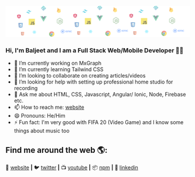 [![bg][cover]][website]
### Hi, I'm Baljeet and I am a Full Stack Web/Mobile Developer 👨‍💻

- 🔭 I’m currently working on MxGraph
- 🌱 I’m currently learning Tailwind CSS 
- 👯 I’m looking to collaborate on creating articles/videos
- 🤔 I’m looking for help with setting up professional home studio for recording
- 💬 Ask me about HTML, CSS, Javascript, Angular/ Ionic, Node, Firebase etc.
- 📫 How to reach me: [website]
- 😄 Pronouns: He/Him
- ⚡ Fun fact: I'm very good with FIFA 20 (Video Game) and I know some things about music too

## Find me around the web 🌎:
🏡 [website][website] **|** 
🐦 [twitter][twitter] **|** 
📺 [youtube][youtube] **|** 
📦 [npm][npm] **|**
👔 [linkedin][linkedin]

[cover]: https://raw.githubusercontent.com/mbaljeetsingh/mbaljeetsingh/master/cover.png
[website]: https://baljeetsingh.in
[twitter]: https://twitter.com/mbaljeetsingh
[youtube]: https://youtube.com/BaljeetSingh
[npm]: https://npmjs.com/~mbaljeetsingh
[linkedin]: https://linkedin.com/in/mbaljeetsingh
[adobe]: https://adobe.com
[react]: http://reactjs.org
[gatsby]: https://gatsbyjs.org
[styled]: https://styled-components.com
[jamstack]: https://jamstack.org
[murphee]: https://murphee.netlify.app
[svelte]: https://svelte.dev
[tailwind]: https://tailwindcss.com
[twitch]: https://twitch.tv/bradgarropy
[instagram]: https://instagram.com/bradgarropy